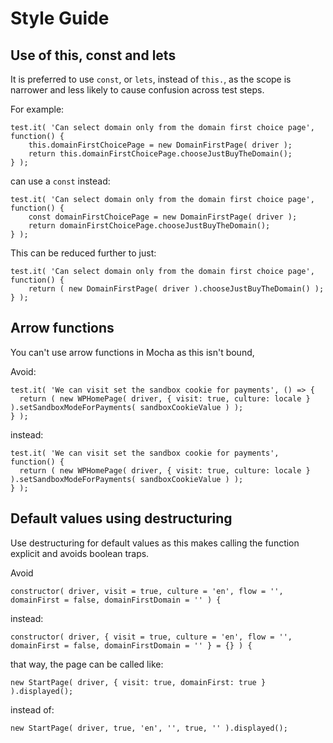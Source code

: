# Style Guide

## Use of this, const and lets

It is preferred to use `const`, or `lets`, instead of `this.`, as the scope is narrower and less likely to cause confusion across test steps.

For example:

```
test.it( 'Can select domain only from the domain first choice page', function() {
	this.domainFirstChoicePage = new DomainFirstPage( driver );
	return this.domainFirstChoicePage.chooseJustBuyTheDomain();
} );
```

can use a `const` instead:

```
test.it( 'Can select domain only from the domain first choice page', function() {
	const domainFirstChoicePage = new DomainFirstPage( driver );
	return domainFirstChoicePage.chooseJustBuyTheDomain();
} );
```

This can be reduced further to just:

```
test.it( 'Can select domain only from the domain first choice page', function() {
	return ( new DomainFirstPage( driver ).chooseJustBuyTheDomain() );
} );
```

## Arrow functions

You can't use arrow functions in Mocha as this isn't bound,

Avoid:

```
test.it( 'We can visit set the sandbox cookie for payments', () => {
  return ( new WPHomePage( driver, { visit: true, culture: locale } ).setSandboxModeForPayments( sandboxCookieValue ) );
} );
```

instead:

```
test.it( 'We can visit set the sandbox cookie for payments', function() {
  return ( new WPHomePage( driver, { visit: true, culture: locale } ).setSandboxModeForPayments( sandboxCookieValue ) );
} );
```

## Default values using destructuring

Use destructuring for default values as this makes calling the function explicit and avoids boolean traps.

Avoid


```
constructor( driver, visit = true, culture = 'en', flow = '', domainFirst = false, domainFirstDomain = '' ) {
```

instead:

```
constructor( driver, { visit = true, culture = 'en', flow = '', domainFirst = false, domainFirstDomain = '' } = {} ) {
```

that way, the page can be called like:

```
new StartPage( driver, { visit: true, domainFirst: true } ).displayed();
```

instead of:


```
new StartPage( driver, true, 'en', '', true, '' ).displayed();
```

